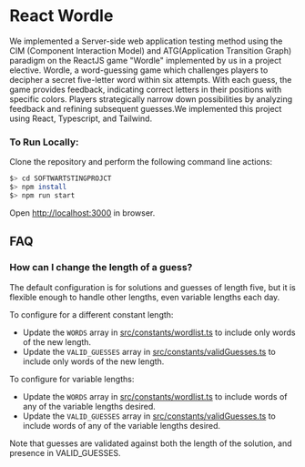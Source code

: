 # React Wordle

We implemented a Server-side web application testing method using the CIM (Component Interaction Model) and ATG(Application Transition Graph) paradigm on the ReactJS game "Wordle" implemented by us in a project elective. Wordle, a word-guessing game which challenges players to decipher a secret five-letter word within six attempts. With each guess, the game provides feedback, indicating correct letters in their positions with specific colors. Players strategically narrow down possibilities by analyzing feedback and refining subsequent guesses.We implemented this project using React, Typescript, and Tailwind.

### To Run Locally:

Clone the repository and perform the following command line actions:

```bash
$> cd SOFTWARTSTINGPROJCT
$> npm install
$> npm run start
```

Open [http://localhost:3000](http://localhost:3000) in browser.

## FAQ

### How can I change the length of a guess?

The default configuration is for solutions and guesses of length five, but it is flexible enough to handle other lengths, even variable lengths each day.

To configure for a different constant length:

- Update the `WORDS` array in [src/constants/wordlist.ts](src/constants/wordlist.ts) to include only words of the new length.
- Update the `VALID_GUESSES` array in [src/constants/validGuesses.ts](src/constants/validGuesses.ts) to include only words of the new length.

To configure for variable lengths:

- Update the `WORDS` array in [src/constants/wordlist.ts](src/constants/wordlist.ts) to include words of any of the variable lengths desired.
- Update the `VALID_GUESSES` array in [src/constants/validGuesses.ts](src/constants/validGuesses.ts) to include words of any of the variable lengths desired.

Note that guesses are validated against both the length of the solution, and presence in VALID_GUESSES.

